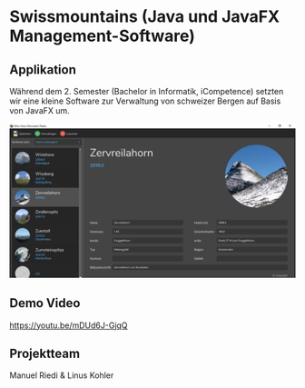 # Swissmountains (Java und JavaFX Management-Software)

## Applikation
Während dem 2. Semester (Bachelor in Informatik, iCompetence) setzten wir eine kleine Software zur Verwaltung von schweizer Bergen auf Basis von JavaFX um. 

![Screenshot Swissmoutain Allication](Screenshot.jpg)

## Demo Video
https://youtu.be/mDUd6J-GjqQ

## Projektteam
Manuel Riedi & Linus Kohler

